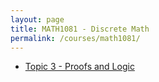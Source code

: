 ```yaml
---
layout: page
title: MATH1081 - Discrete Math
permalink: /courses/math1081/
---
```


- [Topic 3 - Proofs and Logic](/courses/math1081/topic3)